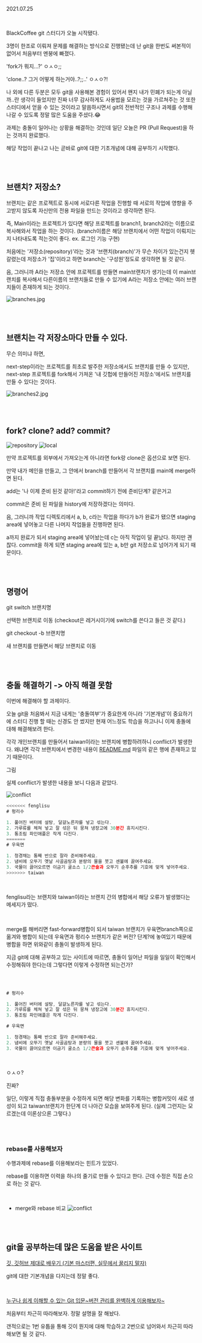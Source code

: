 2021.07.25

<br/>

BlackCoffee git 스터디가 오늘 시작됐다.

3명이 한조로 이뤄져 문제를 해결하는 방식으로 진행됐는데 난 git을 한번도 써본적이 없어서 처음부터 멘붕에 빠졌다.

'fork가 뭐지...?' ㅇㅅㅇ;;

'clone..? 그거 어떻게 하는거야..?;;..' ㅇㅅㅇ?!

나 외에 다른 두분은 모두 git을 사용해본 경험이 있어서 왠지 내가 민폐가 되는게 아닐까..란 생각이 들었지만 진짜 너무 감사하게도 사용법을 모르는 것을 가르쳐주는 것 또한 스터디에서 얻을 수 있는 것이라고 말씀하시면서 git의 전반적인 구조나 과제를 수행해 나갈 수 있도록 정말 많은 도움을 주셨다.😂

과제는 충돌이 일어나는 상황을 해결하는 것인데 일단 오늘은 PR (Pull Request)을 하는 것까지 완료했다.

해당 작업이 끝나고 나는 곧바로 git에 대한 기초개념에 대해 공부하기 시작했다.

<br/>
<br/>

## 브랜치? 저장소?

브랜치는 같은 프로젝트로 동시에 서로다른 작업을 진행할 때 서로의 작업에 영향을 주고받지 않도록 자신만의 전용 파일을 만드는 것이라고 생각하면 된다.

즉, Main이라는 프로젝트가 있다면 해당 프로젝트를 branch1, branch2라는 이름으로 복사해와서 작업을 하는 것이다. (branch이름은 해당 브랜치에서 어떤 작업이 이뤄지는지 나타내도록 적는것이 좋다. ex. 로그인 기능 구현)

처음에는 '저장소(repository)'라는 것과 '브랜치(branch)'가 무슨 차이가 있는건지 헷갈렸는데 저장소가 '집'이라고 하면 branch는 '구성원'정도로 생각하면 될 것 같다.

음, 그러니까 A라는 저장소 안에 프로젝트를 만들면 main브랜치가 생기는데 이 main브랜치를 복사해서 다른이름의 브랜치들로 만들 수 있기에 A라는 저장소 안에는 여러 브랜치들이 존재하게 되는 것이다.

![branches.jpg](/img/branches.JPG)

<br/>
<br/>

## 브랜치는 각 저장소마다 만들 수 있다.

무슨 의미냐 하면,

next-step이라는 프로젝트를 최초로 발주한 저장소에서도 브랜치를 만들 수 있지만, next-step 프로젝트를 fork해서 가져온 '내 깃헙에 만들어진 저장소'에서도 브랜치를 만들 수 있다는 것이다.

![branches2.jpg](/img/branches2.JPG)

<br/>
<br/>

## fork? clone? add? commit?

![repository](/img/repository.PNG)
![local](/img/locak.PNG)


만약 프로젝트를 외부에서 가져오는게 아니라면 fork랑 clone은 옵션으로 보면 된다.

만약 내가 메인을 만들고, 그 안에서 branch를 만들어서 각 브랜치를 main에 merge하면 된다.

add는 '나 이제 준비 된것 같아!'라고 commit하기 전에 준비단계? 같은거고

commit은 준비 된 파일을 history에 저장하겠다는 의미다.

음, 그러니까 작업 디렉토리에서 a, b, c라는 작업을 하다가 b가 완료가 됐으면 staging area에 넣어놓고 다른 나머지 작업들을 진행하면 된다.

a까지 완료가 되서 staging area에 넣어놨는데 c는 아직 작업이 덜 끝났다. 하지만 괜찮다. commit을 하게 되면 staging area에 있는 a, b만 git 저장소로 넘어가게 되기 때문이다.


<br/>
<br/>

## 명령어

git switch 브랜치명

선택한 브랜치로 이동 (checkout은 레거시이기에 switch를 쓴다고 들은 것 같다.)

git checkout -b 브랜치명

새 브랜치를 만들면서 해당 브랜치로 이동


<br/>
<br/>

## 충돌 해결하기 -> 아직 해결 못함

이번에 해결해야 할 과제이다.

오늘 git을 처음봐서 지금 내게는 '충돌여부'가 중요한게 아니라 '기본개념'이 중요하기에 스터디 진행 할 때는 신경도 안 썼지만 현재 어느정도 학습을 하고나니 이제 충돌에 대해 해결해보려 한다.

각각 개인브랜치를 만들어서 taiwan이라는 브랜치에 병합하려하니 conflict가 발생한다. 왜냐면 각각 브랜치에서 변경한 내용이 [README.md](http://readme.md) 파일의 같은 행에 존재하고 있기 때문이다.

그림

실제 conflict가 발생한 내용을 보니 다음과 같았다.

![conflict](/img/conflict.JPG)

```jsx
<<<<<<< fenglisu
# 펑리수

1. 풀어진 버터에 설탕, 달걀노른자를 넣고 섞는다.
2. 가루류를 체쳐 넣고 잘 섞은 뒤 뭉쳐 냉장고에 30분간 휴지시킨다.
3. 통조림 파인애플은 작게 다진다.
=======
# 우육면

1. 청경채는 통째 반으로 잘라 준비해주세요.
2. 냄비에 오뚜기 옛날 사골곰탕과 분량의 물을 붓고 센불에 끓여주세요.
3. 국물이 끓어오르면 이금기 굴소스 1/2큰술과 오뚜기 순후추를 기호에 맞게 넣어주세요.
>>>>>>> taiwan
```

<br/>

fenglisu라는 브랜치와 taiwan이라는 브랜치 간의 병합에서 해당 오류가 발생했다는 메세지가 떴다.


<br/>

merge를 해버리면 fast-forward병합이 되서 taiwan 브랜치가 우육면branch쪽으로 옮겨와 병합이 되는데 우육면과 펑리수 브랜치가 같은 버전? 단계?에 놓여있기 때문에 병합을 하면 위와같이 충돌이 발생하게 된다.

지금 git에 대해 공부하고 있는 사이트에 따르면, 충돌이 일어난 파일을 일일이 확인해서 수정해줘야 한다는데 그렇다면 이렇게 수정하면 되는건가?

<br/>

```jsx

# 펑리수

1. 풀어진 버터에 설탕, 달걀노른자를 넣고 섞는다.
2. 가루류를 체쳐 넣고 잘 섞은 뒤 뭉쳐 냉장고에 30분간 휴지시킨다.
3. 통조림 파인애플은 작게 다진다.

# 우육면

1. 청경채는 통째 반으로 잘라 준비해주세요.
2. 냄비에 오뚜기 옛날 사골곰탕과 분량의 물을 붓고 센불에 끓여주세요.
3. 국물이 끓어오르면 이금기 굴소스 1/2큰술과 오뚜기 순후추를 기호에 맞게 넣어주세요.

```

<br/>

ㅇㅅㅇ?

진짜?


일단, 이렇게 직접 충돌부분을 수정하게 되면 해당 변화를 기록하는 병합커밋이 새로 생성이 되고 taiwan브랜치가 한단계 더 나아간 모습을 보여주게 된다. (실제 그런지는 모르겠는데 이론상으론 그렇다.)

<br/>
<br/>

### rebase를 사용해보자

수행과제에 rebase를 이용해보라는 힌트가 있었다.

rebase를  이용하면 이력을 하나의 줄기로 만들 수 있다고 한다. 근데 수정은 직접 손으로 하는 것 같다.

<br/>

- merge와 rebase 비교
![conflict](/img/conflict2.PNG)


<br/>
<br/>

## git을 공부하는데 많은 도움을 받은 사이트

[깃, 깃허브 제대로 배우기 (기본 마스터편, 실무에서 꿀리지 말자)](https://youtu.be/Z9dvM7qgN9s)

git에 대한 기본개념을 다지는데 정말 좋다.

<br/>

[누구나 쉽게 이해할 수 있는 Git 입문~버전 관리를 완벽하게 이용해보자~](https://backlog.com/git-tutorial/kr/stepup/stepup1_1.html)

처음부터 차근히 따라해보자. 정말 설명을 잘 해놨다.

갠적으로는 1번 유툽을 통해 깃이 뭔지에 대해 학습하고 2번으로 넘어와서 차근히 따라해보면 될 것 같다.
